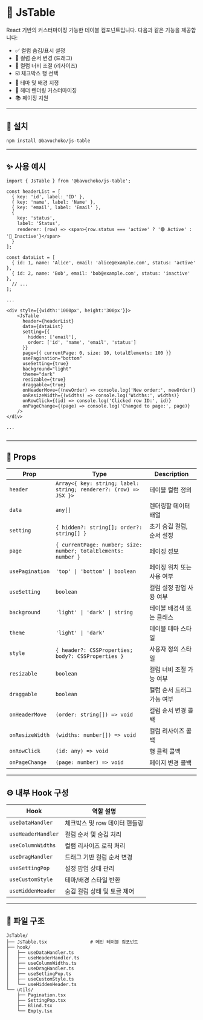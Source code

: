 # 🧩 JsTable

React 기반의 커스터마이징 가능한 테이블 컴포넌트입니다. 다음과 같은 기능을 제공합니다:

- ✅ 컬럼 숨김/표시 설정
- 🔁 컬럼 순서 변경 (드래그)
- 📏 컬럼 너비 조절 (리사이즈)
- ☑️ 체크박스 행 선택
- 🎨 테마 및 배경 지정
- 📄 헤더 렌더링 커스터마이징
- 📚 페이징 지원

---

## 🚀 설치

```bash
npm install @bavuchoko/js-table
```


---

## ✨ 사용 예시

```tsx
import { JsTable } from '@bavuchoko/js-table';

const headerList = [
  { key: 'id', label: 'ID' },
  { key: 'name', label: 'Name' },
  { key: 'email', label: 'Email' },
  {
    key: 'status',
    label: 'Status',
    renderer: (row) => <span>{row.status === 'active' ? '🟢 Active' : '🔴 Inactive'}</span>
  }
];

const dataList = [
  { id: 1, name: 'Alice', email: 'alice@example.com', status: 'active' },
  { id: 2, name: 'Bob', email: 'bob@example.com', status: 'inactive' },
  // ...
];

...

<div style={{width:'1000px', height:'300px'}}>
    <JsTable
      header={headerList}
      data={dataList}
      setting={{
        hidden: ['email'],
        order: ['id', 'name', 'email', 'status']
      }}
      page={{ currentPage: 0, size: 10, totalElements: 100 }}
      usePagination="bottom"
      useSetting={true}
      background="light"
      theme="dark"
      resizable={true}
      draggable={true}
      onHeaderMove={(newOrder) => console.log('New order:', newOrder)}
      onResizeWidth={(widths) => console.log('Widths:', widths)}
      onRowClick={(id) => console.log('Clicked row ID:', id)}
      onPageChange={(page) => console.log('Changed to page:', page)}
    />
</div>

...


```
---

## 🧾 Props

| Prop             | Type                                                            | Description |
|------------------|------------------------------------------------------------------|-------------|
| `header`         | `Array<{ key: string; label: string; renderer?: (row) => JSX }>` | 테이블 컬럼 정의 |
| `data`           | `any[]`                                                          | 렌더링할 데이터 배열 |
| `setting`        | `{ hidden?: string[]; order?: string[] }`                        | 초기 숨김 컬럼, 순서 설정 |
| `page`           | `{ currentPage: number; size: number; totalElements: number }`   | 페이징 정보 |
| `usePagination`  | `'top' \| 'bottom' \| boolean`                                   | 페이징 위치 또는 사용 여부 |
| `useSetting`     | `boolean`                                                        | 컬럼 설정 팝업 사용 여부 |
| `background`     | `'light' \| 'dark' \| string`                                    | 테이블 배경색 또는 클래스 |
| `theme`          | `'light' \| 'dark'`                                              | 테이블 테마 스타일 |
| `style`          | `{ header?: CSSProperties; body?: CSSProperties }`               | 사용자 정의 스타일 |
| `resizable`      | `boolean`                                                        | 컬럼 너비 조절 가능 여부 |
| `draggable`      | `boolean`                                                        | 컬럼 순서 드래그 가능 여부 |
| `onHeaderMove`   | `(order: string[]) => void`                                      | 컬럼 순서 변경 콜백 |
| `onResizeWidth`  | `(widths: number[]) => void`                                     | 컬럼 리사이즈 콜백 |
| `onRowClick`     | `(id: any) => void`                                              | 행 클릭 콜백 |
| `onPageChange`   | `(page: number) => void`                                         | 페이지 변경 콜백 |

---

## ⚙️ 내부 Hook 구성

| Hook                | 역할 설명 |
|---------------------|-----------|
| `useDataHandler`    | 체크박스 및 row 데이터 핸들링 |
| `useHeaderHandler`  | 컬럼 순서 및 숨김 처리 |
| `useColumnWidths`   | 컬럼 리사이즈 로직 처리 |
| `useDragHandler`    | 드래그 기반 컬럼 순서 변경 |
| `useSettingPop`     | 설정 팝업 상태 관리 |
| `useCustomStyle`    | 테마/배경 스타일 반환 |
| `useHiddenHeader`   | 숨김 컬럼 상태 및 토글 제어 |

---

## 📁 파일 구조

```plaintext
JsTable/
├── JsTable.tsx                # 메인 테이블 컴포넌트
├── hook/
│   ├── useDataHandler.ts
│   ├── useHeaderHandler.ts
│   ├── useColumnWidths.ts
│   ├── useDragHandler.ts
│   ├── useSettingPop.ts
│   ├── useCustomStyle.ts
│   └── useHiddenHeader.ts
└── utils/
    ├── Pagination.tsx
    ├── SettingPop.tsx
    ├── Blind.tsx
    └── Empty.tsx
